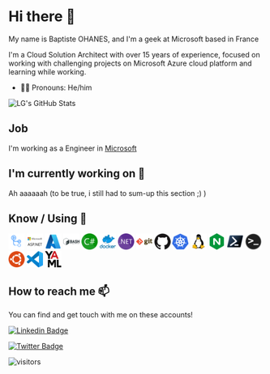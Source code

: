 # Hi there 👋

My name is Baptiste OHANES, and I'm a geek at Microsoft based in France

I'm a Cloud Solution Architect with over 15 years of experience, focused on working with challenging projects on Microsoft Azure cloud platform and learning while working.

- 🙋‍♂️ Pronouns: He/him

![LG's GitHub Stats](https://github-readme-stats.vercel.app/api?username=baptisteohanes&show_icons=true)

## Job

I'm working as a Engineer in [Microsoft](https://github.com/microsoft)

## I'm currently working on 🔭

Ah aaaaaah (to be true, i still had to sum-up this section ;) )

## Know / Using 🧠

<img src="https://github.com/github/explore/blob/main/topics/actions/actions.png?raw=true" height="32" /> <img src="https://github.com/github/explore/blob/main/topics/aspnet/aspnet.png?raw=true" height="32" /> <img src="https://github.com/github/explore/blob/main/topics/azure/azure.png?raw=true" height="32" /> <img src="https://github.com/github/explore/blob/main/topics/bash/bash.png?raw=true" height="32" /> <img src="https://github.com/github/explore/blob/main/topics/csharp/csharp.png?raw=true" height="32" /> <img src="https://github.com/github/explore/blob/main/topics/docker/docker.png?raw=true" height="32" /> <img src="https://github.com/github/explore/blob/main/topics/dotnet/dotnet.png?raw=true" height="32" /> <img src="https://github.com/github/explore/blob/main/topics/git/git.png?raw=true" height="32" /> <img src="https://github.com/github/explore/blob/main/topics/github/github.png?raw=true" height="32" /> <img src="https://github.com/github/explore/blob/main/topics/kubernetes/kubernetes.png?raw=true" height="32" /> <img src="https://github.com/github/explore/blob/main/topics/linux/linux.png?raw=true" height="32" /> <img src="https://github.com/github/explore/blob/main/topics/nginx/nginx.png?raw=true" height="32" /> <img src="https://github.com/github/explore/blob/main/topics/powershell/powershell.png?raw=true" height="32" /> <img src="https://github.com/github/explore/blob/main/topics/terminal/terminal.png?raw=true" height="32" /> <img src="https://github.com/github/explore/blob/main/topics/ubuntu/ubuntu.png?raw=true" height="32" /> <img src="https://github.com/github/explore/blob/main/topics/visual-studio-code/visual-studio-code.png?raw=true" height="32" /> <img src="https://github.com/github/explore/blob/main/topics/yaml/yaml.png?raw=true" height="32" />

## How to reach me 📫

You can find and get touch with me on these accounts!

[![Linkedin Badge](https://img.shields.io/badge/baptisteohanes-follow%20on%20linkedin-blue?style=for-the-badge&logo=linkedin)](https://www.linkedin.com/in/baptisteohanes/)

[![Twitter Badge](https://img.shields.io/badge/baptisteohanes-follow%20on%20twitter-blue?style=for-the-badge&logo=twitter)](https://twitter.com/baptisteohanes/)

![visitors](https://img.shields.io/badge/dynamic/json?color=informational&label=visitor%20count&query=value&url=https%3A%2F%2Fapi.countapi.xyz%2Fhit%2Fbaptisteohanes.baptisteohanes%2Freadme)
